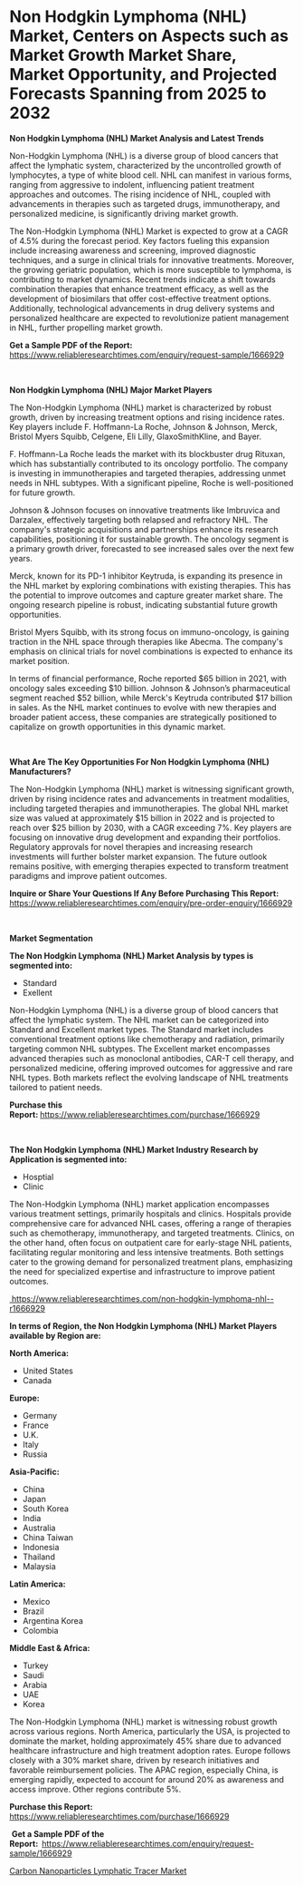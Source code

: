 <p><h1>Non Hodgkin Lymphoma (NHL) Market, Centers on Aspects such as Market Growth Market Share, Market Opportunity, and Projected Forecasts Spanning from 2025 to 2032</h1></p><p><strong>Non Hodgkin Lymphoma (NHL) Market Analysis and Latest Trends</strong></p>
<p><p>Non-Hodgkin Lymphoma (NHL) is a diverse group of blood cancers that affect the lymphatic system, characterized by the uncontrolled growth of lymphocytes, a type of white blood cell. NHL can manifest in various forms, ranging from aggressive to indolent, influencing patient treatment approaches and outcomes. The rising incidence of NHL, coupled with advancements in therapies such as targeted drugs, immunotherapy, and personalized medicine, is significantly driving market growth.</p><p>The Non-Hodgkin Lymphoma (NHL) Market is expected to grow at a CAGR of 4.5% during the forecast period. Key factors fueling this expansion include increasing awareness and screening, improved diagnostic techniques, and a surge in clinical trials for innovative treatments. Moreover, the growing geriatric population, which is more susceptible to lymphoma, is contributing to market dynamics. Recent trends indicate a shift towards combination therapies that enhance treatment efficacy, as well as the development of biosimilars that offer cost-effective treatment options. Additionally, technological advancements in drug delivery systems and personalized healthcare are expected to revolutionize patient management in NHL, further propelling market growth.</p></p>
<p><strong>Get a Sample PDF of the Report:&nbsp;</strong> <a href="https://www.reliableresearchtimes.com/enquiry/request-sample/1666929?utm_campaign=2117&utm_medium=2&utm_source=Github&utm_content=ia&utm_term=09032025&utm_id=non-hodgkin-lymphoma-nhl">https://www.reliableresearchtimes.com/enquiry/request-sample/1666929</a></p>
<p>&nbsp;</p>
<p><strong>Non Hodgkin Lymphoma (NHL) Major Market Players</strong></p>
<p><p>The Non-Hodgkin Lymphoma (NHL) market is characterized by robust growth, driven by increasing treatment options and rising incidence rates. Key players include F. Hoffmann-La Roche, Johnson & Johnson, Merck, Bristol Myers Squibb, Celgene, Eli Lilly, GlaxoSmithKline, and Bayer.</p><p>F. Hoffmann-La Roche leads the market with its blockbuster drug Rituxan, which has substantially contributed to its oncology portfolio. The company is investing in immunotherapies and targeted therapies, addressing unmet needs in NHL subtypes. With a significant pipeline, Roche is well-positioned for future growth.</p><p>Johnson & Johnson focuses on innovative treatments like Imbruvica and Darzalex, effectively targeting both relapsed and refractory NHL. The company's strategic acquisitions and partnerships enhance its research capabilities, positioning it for sustainable growth. The oncology segment is a primary growth driver, forecasted to see increased sales over the next few years.</p><p>Merck, known for its PD-1 inhibitor Keytruda, is expanding its presence in the NHL market by exploring combinations with existing therapies. This has the potential to improve outcomes and capture greater market share. The ongoing research pipeline is robust, indicating substantial future growth opportunities.</p><p>Bristol Myers Squibb, with its strong focus on immuno-oncology, is gaining traction in the NHL space through therapies like Abecma. The company's emphasis on clinical trials for novel combinations is expected to enhance its market position.</p><p>In terms of financial performance, Roche reported $65 billion in 2021, with oncology sales exceeding $10 billion. Johnson & Johnson’s pharmaceutical segment reached $52 billion, while Merck's Keytruda contributed $17 billion in sales. As the NHL market continues to evolve with new therapies and broader patient access, these companies are strategically positioned to capitalize on growth opportunities in this dynamic market.</p></p>
<p>&nbsp;</p>
<p><strong>What Are The Key Opportunities For Non Hodgkin Lymphoma (NHL) Manufacturers?</strong></p>
<p><p>The Non-Hodgkin Lymphoma (NHL) market is witnessing significant growth, driven by rising incidence rates and advancements in treatment modalities, including targeted therapies and immunotherapies. The global NHL market size was valued at approximately $15 billion in 2022 and is projected to reach over $25 billion by 2030, with a CAGR exceeding 7%. Key players are focusing on innovative drug development and expanding their portfolios. Regulatory approvals for novel therapies and increasing research investments will further bolster market expansion. The future outlook remains positive, with emerging therapies expected to transform treatment paradigms and improve patient outcomes.</p></p>
<p><strong>Inquire or Share Your Questions If Any Before Purchasing This Report:</strong> <a href="https://www.reliableresearchtimes.com/enquiry/pre-order-enquiry/1666929?utm_campaign=2117&utm_medium=2&utm_source=Github&utm_content=ia&utm_term=09032025&utm_id=non-hodgkin-lymphoma-nhl">https://www.reliableresearchtimes.com/enquiry/pre-order-enquiry/1666929</a></p>
<p>&nbsp;</p>
<p><strong>Market Segmentation</strong></p>
<p><strong>The Non Hodgkin Lymphoma (NHL) Market Analysis by types is segmented into:</strong></p>
<p><ul><li>Standard</li><li>Exellent</li></ul></p>
<p><p>Non-Hodgkin Lymphoma (NHL) is a diverse group of blood cancers that affect the lymphatic system. The NHL market can be categorized into Standard and Excellent market types. The Standard market includes conventional treatment options like chemotherapy and radiation, primarily targeting common NHL subtypes. The Excellent market encompasses advanced therapies such as monoclonal antibodies, CAR-T cell therapy, and personalized medicine, offering improved outcomes for aggressive and rare NHL types. Both markets reflect the evolving landscape of NHL treatments tailored to patient needs.</p></p>
<p><strong>Purchase this Report:&nbsp;</strong><a href="https://www.reliableresearchtimes.com/purchase/1666929?utm_campaign=2117&utm_medium=2&utm_source=Github&utm_content=ia&utm_term=09032025&utm_id=non-hodgkin-lymphoma-nhl">https://www.reliableresearchtimes.com/purchase/1666929</a></p>
<p>&nbsp;</p>
<p><strong>The Non Hodgkin Lymphoma (NHL) Market Industry Research by Application is segmented into:</strong></p>
<p><ul><li>Hosptial</li><li>Clinic</li></ul></p>
<p><p>The Non-Hodgkin Lymphoma (NHL) market application encompasses various treatment settings, primarily hospitals and clinics. Hospitals provide comprehensive care for advanced NHL cases, offering a range of therapies such as chemotherapy, immunotherapy, and targeted treatments. Clinics, on the other hand, often focus on outpatient care for early-stage NHL patients, facilitating regular monitoring and less intensive treatments. Both settings cater to the growing demand for personalized treatment plans, emphasizing the need for specialized expertise and infrastructure to improve patient outcomes.</p></p>
<p><a href="https://www.reliableresearchtimes.com/non-hodgkin-lymphoma-nhl--r1666929?utm_campaign=2117&utm_medium=2&utm_source=Github&utm_content=ia&utm_term=09032025&utm_id=non-hodgkin-lymphoma-nhl">&nbsp;https://www.reliableresearchtimes.com/non-hodgkin-lymphoma-nhl--r1666929</a></p>
<p><strong>In terms of Region, the Non Hodgkin Lymphoma (NHL) Market Players available by Region are:</strong></p>
<p>
    <p> <strong> North America: </strong>
        <ul>
            <li>United States</li>
            <li>Canada</li>
        </ul>
        </p> 
    <p> <strong> Europe: </strong>
        <ul>
            <li>Germany</li>
            <li>France</li>
            <li>U.K.</li>
            <li>Italy</li>
            <li>Russia</li>
        </ul>
        </p> 
    <p> <strong> Asia-Pacific: </strong>
        <ul>
            <li>China</li>
            <li>Japan</li>
            <li>South Korea</li>
            <li>India</li>
            <li>Australia</li>
            <li>China Taiwan</li>
            <li>Indonesia</li>
            <li>Thailand</li>
            <li>Malaysia</li>
        </ul>
        </p> 
    <p> <strong> Latin America: </strong>
        <ul>
            <li>Mexico</li>
            <li>Brazil</li>
            <li>Argentina Korea</li>
            <li>Colombia</li>
        </ul>
        </p> 
    <p> <strong> Middle East & Africa: </strong>
        <ul>
            <li>Turkey</li>
            <li>Saudi</li>
            <li>Arabia</li>
            <li>UAE</li>
            <li>Korea</li>
        </ul>
    </p>
    </p>
<p><p>The Non-Hodgkin Lymphoma (NHL) market is witnessing robust growth across various regions. North America, particularly the USA, is projected to dominate the market, holding approximately 45% share due to advanced healthcare infrastructure and high treatment adoption rates. Europe follows closely with a 30% market share, driven by research initiatives and favorable reimbursement policies. The APAC region, especially China, is emerging rapidly, expected to account for around 20% as awareness and access improve. Other regions contribute 5%.</p></p>
<p><strong>Purchase this Report: </strong><a href="https://www.reliableresearchtimes.com/purchase/1666929?utm_campaign=2117&utm_medium=2&utm_source=Github&utm_content=ia&utm_term=09032025&utm_id=non-hodgkin-lymphoma-nhl">https://www.reliableresearchtimes.com/purchase/1666929</a></p>
<p>&nbsp;<strong>Get a Sample PDF of the Report:&nbsp;&nbsp;</strong><a href="https://www.reliableresearchtimes.com/enquiry/request-sample/1666929?utm_campaign=2117&utm_medium=2&utm_source=Github&utm_content=ia&utm_term=09032025&utm_id=non-hodgkin-lymphoma-nhl">https://www.reliableresearchtimes.com/enquiry/request-sample/1666929</a></p>
<p><strong></strong></p>
<p><p><a href="https://github.com/nathandecarvalho/Market-Research-Report-List-6/blob/main/carbon-nanoparticles-lymphatic-tracer-market.md?utm_campaign=2117&utm_medium=2&utm_source=Github&utm_content=ia&utm_term=09032025&utm_id=non-hodgkin-lymphoma-nhl">Carbon Nanoparticles Lymphatic Tracer Market</a></p></p>